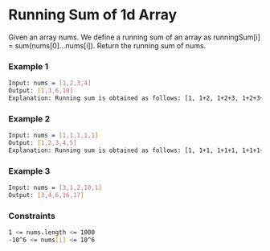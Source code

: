 # Running Sum of 1d Array

Given an array nums. We define a running sum of an array as runningSum[i] = sum(nums[0]…nums[i]).
Return the running sum of nums.


### Example 1
```sh
Input: nums = [1,2,3,4]
Output: [1,3,6,10]
Explanation: Running sum is obtained as follows: [1, 1+2, 1+2+3, 1+2+3+4].
```

### Example 2
```sh
Input: nums = [1,1,1,1,1]
Output: [1,2,3,4,5]
Explanation: Running sum is obtained as follows: [1, 1+1, 1+1+1, 1+1+1+1, 1+1+1+1+1].
```

### Example 3
```sh
Input: nums = [3,1,2,10,1]
Output: [3,4,6,16,17]
```

### Constraints
```sh
1 <= nums.length <= 1000
-10^6 <= nums[i] <= 10^6
```
